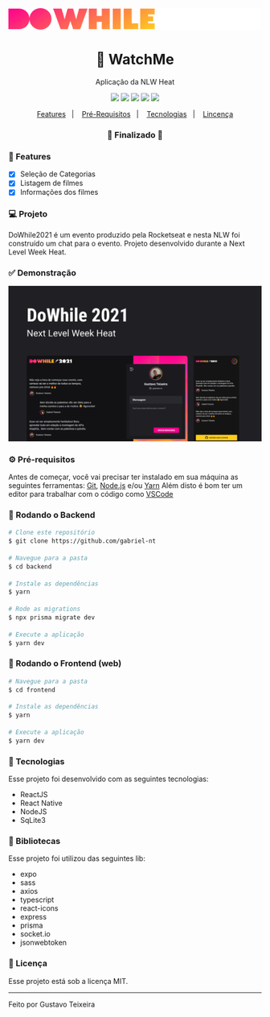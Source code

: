 <p align="center">
  <img src="https://github.com/gustavo-nt/dowhile/blob/master/web/src/assets/logo.svg" alt="logo" />
</p>

<h1 align="center">
    🚀 WatchMe
</h1>

<p align="center">Aplicação da NLW Heat</p>

<p align="center">
  <img src="https://img.shields.io/static/v1?label=node&message=14.15.1&color=339933&logo=node.js" />
  <img src="https://img.shields.io/static/v1?label=react&message=16.13.1&color=61DAFB&logo=react" />
  <img src="https://img.shields.io/static/v1?label=react%20native&message=42.0.0&color=0088CC&logo=reactos" />
  <img src="https://img.shields.io/badge/last%20commit-october-important" />
  <img src="https://img.shields.io/badge/license-MIT-success"/>
</p>

<p align="center">
  <a href="#-features">Features</a>&nbsp;&nbsp;&nbsp;|&nbsp;&nbsp;&nbsp;
  <a href="#-pré-requisitos">Pré-Requisitos</a>&nbsp;&nbsp;&nbsp;|&nbsp;&nbsp;&nbsp;
  <a href="#-tecnologias">Tecnologias</a>&nbsp;&nbsp;&nbsp;|&nbsp;&nbsp;&nbsp;
  <a href="#-licença">Lincença</a>
</p>

<h3 align="center"> 
🚧  Finalizado  🚧
</h3>

### 📎 Features 

- [x] Seleção de Categorias
- [x] Listagem de filmes
- [x] Informações dos filmes

### 💻 Projeto

DoWhile2021 é um evento produzido pela Rocketseat e nesta NLW foi construído um chat para o evento. Projeto desenvolvido durante a Next Level Week Heat. 

### ✅ Demonstração
<img src="https://github.com/gustavo-nt/dowhile/blob/master/web/src/assets/capa.png" />

### ⚙ Pré-requisitos

Antes de começar, você vai precisar ter instalado em sua máquina as seguintes ferramentas:
[Git](https://git-scm.com), [Node.js](https://nodejs.org/en/) e/ou [Yarn](https://https://yarnpkg.com/) 
Além disto é bom ter um editor para trabalhar com o código como [VSCode](https://code.visualstudio.com/)


### 📙 Rodando o Backend

```bash
# Clone este repositório
$ git clone https://github.com/gabriel-nt

# Navegue para a pasta
$ cd backend

# Instale as dependências
$ yarn

# Rode as migrations
$ npx prisma migrate dev

# Execute a aplicação
$ yarn dev
```

### 📗 Rodando o Frontend (web)

```bash
# Navegue para a pasta
$ cd frontend

# Instale as dependências
$ yarn

# Execute a aplicação
$ yarn dev
```

### 🚀 Tecnologias

Esse projeto foi desenvolvido com as seguintes tecnologias:

- ReactJS
- React Native
- NodeJS
- SqLite3

### 📕 Bibliotecas

Esse projeto foi utilizou das seguintes lib:

- expo
- sass
- axios
- typescript
- react-icons
- express
- prisma
- socket.io
- jsonwebtoken

### 📝 Licença

Esse projeto está sob a licença MIT.

<hr/>

Feito por Gustavo Teixeira
